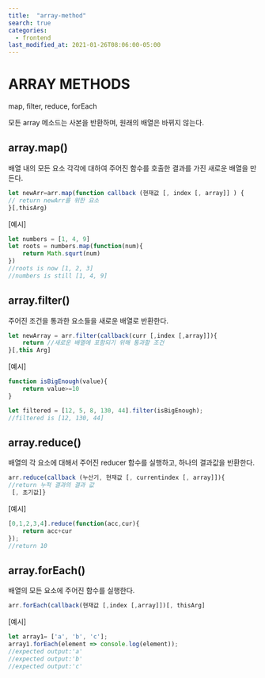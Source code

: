 ```yaml
---
title:  "array-method"
search: true
categories: 
  - frontend
last_modified_at: 2021-01-26T08:06:00-05:00
---
```


# ARRAY METHODS

map, filter, reduce, forEach

모든 array 메소드는 사본을 반환하며, 원래의 배열은 바뀌지 않는다.



## array.map()

배열 내의 모든 요소 각각에 대하여 주어진 함수를 호출한 결과를 가진 새로운 배열을 만든다.

```js
let newArr=arr.map(function callback (현재값 [, index [, array]] ) {
// return newArr를 위한 요소
}[,thisArg)
```



[예시]

```js
let numbers = [1, 4, 9]
let roots = numbers.map(function(num){
	return Math.squrt(num)
})
//roots is now [1, 2, 3]
//numbers is still [1, 4, 9]
```



## array.filter()

주어진 조건을 통과한 요소들을 새로운 배열로 반환한다.

```js
let newArray = arr.filter(callback(curr [,index [,array]]){
	return //새로운 배열에 포함되기 위해 통과할 조건
}[,this Arg]
```



[예시]

```js
function isBigEnough(value){
	return value>=10
}

let filtered = [12, 5, 8, 130, 44].filter(isBigEnough);
//filtered is [12, 130, 44]
```



## array.reduce()

배열의 각 요소에 대해서 주어진 reducer 함수를 실행하고, 하나의 결과값을 반환한다. 

```js
arr.reduce(callback (누산기, 현재값 [, currentindex [, array]]){
//return 누적 결과의 결과 값
 [, 초기값]}
```



[예시]

```js
[0,1,2,3,4].reduce(function(acc,cur){
 	return acc+cur
}); 
//return 10
```



## array.forEach()

배열의 모든 요소에 주어진 함수를 실행한다. 

```js
arr.forEach(callback(현재값 [,index [,array]])[, thisArg]
```



[예시]

```js
let array1= ['a', 'b', 'c'];
array1.forEach(element => console.log(element));
//expected output:'a'
//expected output:'b'
//expected output:'c'
```